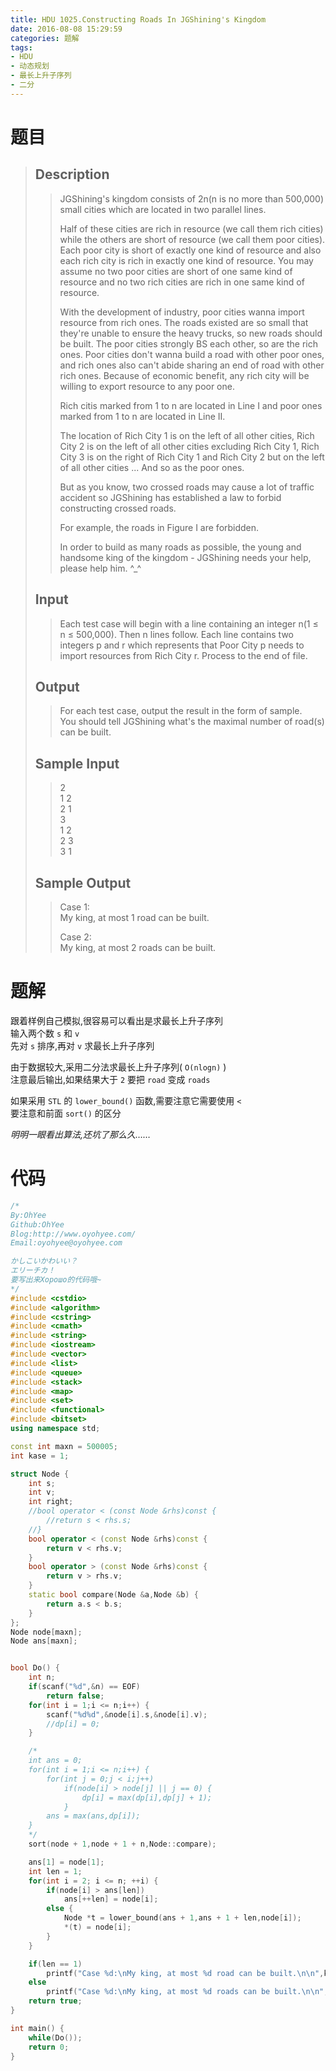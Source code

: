 ```yaml
---
title: HDU 1025.Constructing Roads In JGShining's Kingdom
date: 2016-08-08 15:29:59
categories: 题解
tags:
- HDU
- 动态规划
- 最长上升子序列
- 二分
---
```

# 题目
> 
> ## Description  
>> JGShining's kingdom consists of 2n(n is no more than 500,000) small cities which are located in two parallel lines.   
>>   
>> Half of these cities are rich in resource (we call them rich cities) while the others are short of resource (we call them poor cities). Each poor city is short of exactly one kind of resource and also each rich city is rich in exactly one kind of resource. You may assume no two poor cities are short of one same kind of resource and no two rich cities are rich in one same kind of resource.   
>>   
>> With the development of industry, poor cities wanna import resource from rich ones. The roads existed are so small that they're unable to ensure the heavy trucks, so new roads should be built. The poor cities strongly BS each other, so are the rich ones. Poor cities don't wanna build a road with other poor ones, and rich ones also can't abide sharing an end of road with other rich ones. Because of economic benefit, any rich city will be willing to export resource to any poor one.   
>>   
>> Rich citis marked from 1 to n are located in Line I and poor ones marked from 1 to n are located in Line II.   
>>   
>> The location of Rich City 1 is on the left of all other cities, Rich City 2 is on the left of all other cities excluding Rich City 1, Rich City 3 is on the right of Rich City 1 and Rich City 2 but on the left of all other cities ... And so as the poor ones.   
>>   
>> But as you know, two crossed roads may cause a lot of traffic accident so JGShining has established a law to forbid constructing crossed roads.   
>>   
>> For example, the roads in Figure I are forbidden.   
>>   
>>   
>>   
>>   
>> In order to build as many roads as possible, the young and handsome king of the kingdom - JGShining needs your help, please help him. ^_^   
>> <!--more-->  
> 
> ## Input  
>> Each test case will begin with a line containing an integer n(1 ≤ n ≤ 500,000). Then n lines follow. Each line contains two integers p and r which represents that Poor City p needs to import resources from Rich City r. Process to the end of file.   
> 
> ## Output  
>> For each test case, output the result in the form of sample.   
>> You should tell JGShining what's the maximal number of road(s) can be built.   
> 
> ## Sample Input  
>> 2  
>> 1 2  
>> 2 1  
>> 3  
>> 1 2  
>> 2 3  
>> 3 1  
> 
> ## Sample Output  
>> Case 1:  
>> My king, at most 1 road can be built.  
>>   
>> Case 2:  
>> My king, at most 2 roads can be built.  

# 题解

跟着样例自己模拟,很容易可以看出是求最长上升子序列  
输入两个数 `s` 和 `v`   
先对 `s` 排序,再对 `v` 求最长上升子序列  

由于数据较大,采用二分法求最长上升子序列( `O(nlogn)` )  
注意最后输出,如果结果大于 `2` 要把 `road` 变成 `roads`  

如果采用 `STL` 的 `lower_bound()` 函数,需要注意它需要使用 `<`  
要注意和前面 `sort()` 的区分  

*明明一眼看出算法,还坑了那么久……*  

# 代码
```cpp Constructing Roads In JGShining's Kingdom https://github.com/OhYee/sourcecode/tree/master/ACM 代码备份
/*
By:OhYee
Github:OhYee
Blog:http://www.oyohyee.com/
Email:oyohyee@oyohyee.com

かしこいかわいい？
エリーチカ！
要写出来Хорошо的代码哦~
*/
#include <cstdio>
#include <algorithm>
#include <cstring>
#include <cmath>
#include <string>
#include <iostream>
#include <vector>
#include <list>
#include <queue>
#include <stack>
#include <map>
#include <set>
#include <functional>
#include <bitset>
using namespace std;

const int maxn = 500005;
int kase = 1;

struct Node {
    int s;
    int v;
    int right;
    //bool operator < (const Node &rhs)const {
        //return s < rhs.s;
    //}
    bool operator < (const Node &rhs)const {
        return v < rhs.v;
    }
    bool operator > (const Node &rhs)const {
        return v > rhs.v;
    }
    static bool compare(Node &a,Node &b) {
        return a.s < b.s;
    }
};
Node node[maxn];
Node ans[maxn];


bool Do() {
    int n;
    if(scanf("%d",&n) == EOF)
        return false;
    for(int i = 1;i <= n;i++) {
        scanf("%d%d",&node[i].s,&node[i].v);
        //dp[i] = 0;
    }

    /*
    int ans = 0;
    for(int i = 1;i <= n;i++) {
        for(int j = 0;j < i;j++)
            if(node[i] > node[j] || j == 0) {
                dp[i] = max(dp[i],dp[j] + 1);
            }
        ans = max(ans,dp[i]);
    }
    */
    sort(node + 1,node + 1 + n,Node::compare);

    ans[1] = node[1];
    int len = 1;
    for(int i = 2; i <= n; ++i) {
        if(node[i] > ans[len])
            ans[++len] = node[i];
        else {
            Node *t = lower_bound(ans + 1,ans + 1 + len,node[i]);
            *(t) = node[i];
        }
    }

    if(len == 1)
        printf("Case %d:\nMy king, at most %d road can be built.\n\n",kase++,len);
    else
        printf("Case %d:\nMy king, at most %d roads can be built.\n\n",kase++,len);
    return true;
}

int main() {
    while(Do());
    return 0;
}
```